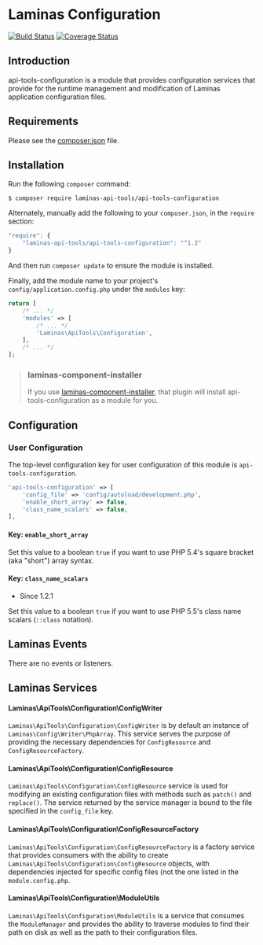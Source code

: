 Laminas Configuration
================

[![Build Status](https://travis-ci.org/laminas-api-tools/api-tools-configuration.png)](https://travis-ci.org/laminas-api-tools/api-tools-configuration)
[![Coverage Status](https://coveralls.io/repos/github/laminas-api-tools/api-tools-configuration/badge.svg?branch=master)](https://coveralls.io/github/laminas-api-tools/api-tools-configuration?branch=master)

Introduction
------------

api-tools-configuration is a module that provides configuration services that provide for the
runtime management and modification of Laminas application configuration files.

Requirements
------------
  
Please see the [composer.json](composer.json) file.

Installation
------------

Run the following `composer` command:

```console
$ composer require laminas-api-tools/api-tools-configuration
```

Alternately, manually add the following to your `composer.json`, in the `require` section:

```javascript
"require": {
    "laminas-api-tools/api-tools-configuration": "^1.2"
}
```

And then run `composer update` to ensure the module is installed.

Finally, add the module name to your project's `config/application.config.php` under the `modules`
key:

```php
return [
    /* ... */
    'modules' => [
        /* ... */
        'Laminas\ApiTools\Configuration',
    ],
    /* ... */
];
```

> ### laminas-component-installer
>
> If you use [laminas-component-installer](https://github.com/laminas/laminas-component-installer),
> that plugin will install api-tools-configuration as a module for you.

Configuration
-------------

### User Configuration

The top-level configuration key for user configuration of this module is `api-tools-configuration`.

```php
'api-tools-configuration' => [
    'config_file' => 'config/autoload/development.php',
    'enable_short_array' => false,
    'class_name_scalars' => false,
],
```

#### Key: `enable_short_array`

Set this value to a boolean `true` if you want to use PHP 5.4's square bracket (aka "short") array
syntax.

#### Key: `class_name_scalars`

- Since 1.2.1

Set this value to a boolean `true` if you want to use PHP 5.5's class name scalars (`::class` notation).

Laminas Events
----------

There are no events or listeners.

Laminas Services
------------

#### Laminas\ApiTools\Configuration\ConfigWriter

`Laminas\ApiTools\Configuration\ConfigWriter` is by default an instance of `Laminas\Config\Writer\PhpArray`.  This
service serves the purpose of providing the necessary dependencies for `ConfigResource` and
`ConfigResourceFactory`.

#### Laminas\ApiTools\Configuration\ConfigResource

`Laminas\ApiTools\Configuration\ConfigResource` service is used for modifying an existing configuration files with
methods such as `patch()` and `replace()`.  The service returned by the service manager is bound to
the file specified in the `config_file` key.

#### Laminas\ApiTools\Configuration\ConfigResourceFactory

`Laminas\ApiTools\Configuration\ConfigResourceFactory` is a factory service that provides consumers with the
ability to create `Laminas\ApiTools\Configuration\ConfigResource` objects, with dependencies injected for specific
config files (not the one listed in the `module.config.php`.

#### Laminas\ApiTools\Configuration\ModuleUtils

`Laminas\ApiTools\Configuration\ModuleUtils` is a service that consumes the `ModuleManager` and provides the
ability to traverse modules to find their path on disk as well as the path to their configuration
files.
